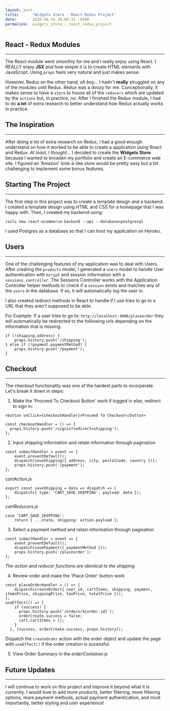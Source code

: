 ```yaml
---
layout: post
title:      "Widgets Store - React Redux Project"
date:       2020-08-14 10:08:32 -0400
permalink:  widgets_store_-_react_redux_project
---
```


## React - Redux Modules
---
The React module went smoothly for me and I really enjoy using React. I REALLY enjoy **JSX** and how simple it is to create HTML elements with JavaScript. Using `props` feels very natural and just makes sense. 

However, Redux on the other hand, *oh boy...* I hadn't **really** struggled on any of the modules until Redux. Redux was a *doozy*  for me. Conceptionally, it makes sense to have a `store` to house all of the `reducers` which are updated by the `actions` but, in practice, *no*. After I finished the Redux module, I had to do **a lot** of extra research to better understand how Redux actually works in practice.

## The Inspiration
---
After doing *a lot* of extra research on Redux, I had a good enough understand on how it worked to be able to create a application using React and Redux. *At least, I thought...* I decided to create the **Widgets Store** because I wanted to broaden my portfolio and create an E-commerce web site. I figured an 'Amazon' look-a-like store would be pretty easy but a bit challenging to implement some bonus features. 

## Starting The Project
---
The first step in this project was to create a template design and a backend. I created a template design using HTML and CSS for a homepage that I was happy with. Then, I created my backend using:

`rails new react-ecommerce-backend --api --database=postgresql`

I used Postgres as a database so that I can host my application on Heroku.


## Users
---
One of the challenging features of my application was to deal with Users. After creating the `products` model, I generated a `users` model to handle User authentication with `bcrypt` and session information with a `sessions_controller`.  The Sessions Controller works with the Application Controller helper methods to check if a `session` exists and matches any of the `users` in the database. If so, it will automatically log the user in.

I also created redirect methods in React to handle if I use tries to go to a URL that they aren't supposed to be able. 

For Example: If a user tries to go to: `http://localhost:3000/placeorder` they will automatically be redirected to the folllowing urls depending on the information that is missing.

```
if (!shipping.address) {
    props.history.push('/shipping');
} else if (!payment.paymentMethod) {
    props.history.push('/payment');
}
```

## Checkout
---
The checkout functionality was one of the hardest parts to incorperate. Let's break it down in steps:

1. Make the 'Proceed To Checkout Button' work if logged in else, redirect to sign in.
```
<button onClick={checkoutHandler}>Proceed To Checkout</button>
```
```
const checkoutHandler = () => {
  props.history.push('/signin?redirect=shipping');
};
```

2. Input shipping information and retain information through pagination
```
const submitHandler = event => {
    event.preventDefault();
    dispatch(saveShipping({ address, city, postalCode, country }));
    props.history.push('/payment');
};
```
*cartAction.js*
```
export const saveShipping = data => dispatch => {
    dispatch({ type: 'CART_SAVE_SHIPPING', payload: data });
};
```
*cartReducers.js*
```
case 'CART_SAVE_SHIPPING':
    return { ...state, shipping: action.payload };
```

3. Select a payment method and retain information through pagination
```
const submitHandler = event => {
    event.preventDefault();
    dispatch(savePayment({ paymentMethod }));
    props.history.push('/placeorder');
};
```
*The action and reducer functions are identical to the shipping*

4. Review order and make the 'Place Order' button work
```
const placeOrderHandler = () => {
    dispatch(createOrder({ user_id, cartItems, shipping, payment, itemsPrice, shippingPrice, taxPrice, totalPrice }));
};
useEffect(() => {
    if (success) {
      props.history.push(`/orders/${order.id}`);
      orderCreate.success = false;
      cart.cartItems = [];
    }
  }, [success, orderCreate.success, props.history]);
```
Dispatch the `createOrder` action with the order object and update the page with `useEffect()` if the order creation is sucessful.

5. View Order Summary in the *orderContainer.js*


## Future Updates
---
I will continue to work on this project and improve it beyond what it is currently. I would love to add more products, better filtering, more filtering options, more payment methods, actual payment authentication, and most importantly, better styling and user experience!
